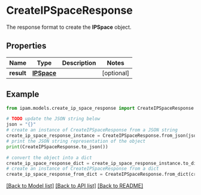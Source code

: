 # CreateIPSpaceResponse

The response format to create the __IPSpace__ object.

## Properties

Name | Type | Description | Notes
------------ | ------------- | ------------- | -------------
**result** | [**IPSpace**](IPSpace.md) |  | [optional] 

## Example

```python
from ipam.models.create_ip_space_response import CreateIPSpaceResponse

# TODO update the JSON string below
json = "{}"
# create an instance of CreateIPSpaceResponse from a JSON string
create_ip_space_response_instance = CreateIPSpaceResponse.from_json(json)
# print the JSON string representation of the object
print(CreateIPSpaceResponse.to_json())

# convert the object into a dict
create_ip_space_response_dict = create_ip_space_response_instance.to_dict()
# create an instance of CreateIPSpaceResponse from a dict
create_ip_space_response_from_dict = CreateIPSpaceResponse.from_dict(create_ip_space_response_dict)
```
[[Back to Model list]](../README.md#documentation-for-models) [[Back to API list]](../README.md#documentation-for-api-endpoints) [[Back to README]](../README.md)


